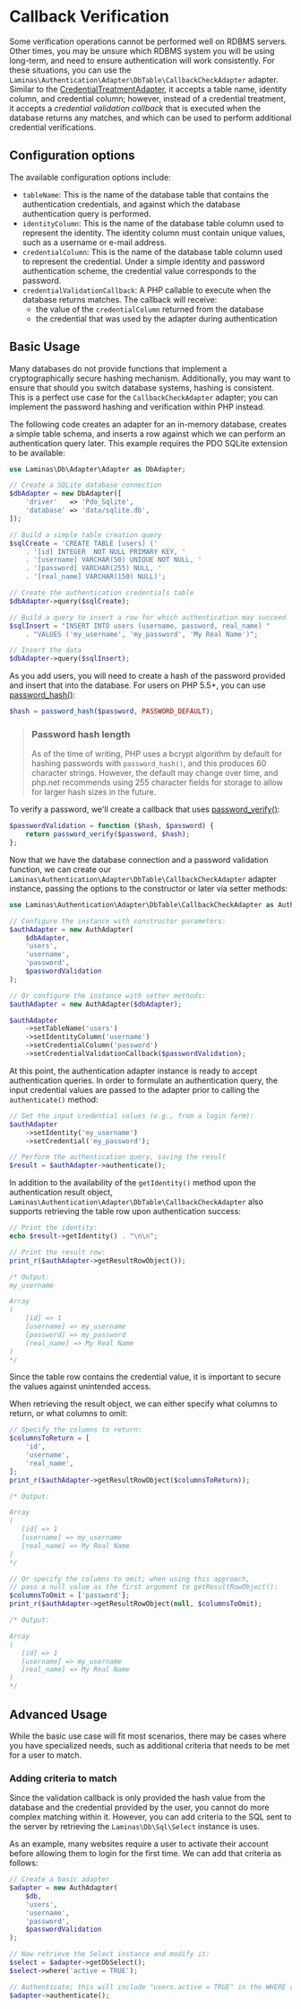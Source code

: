 # Callback Verification

Some verification operations cannot be performed well on RDBMS servers. Other
times, you may be unsure which RDBMS system you will be using long-term, and
need to ensure authentication will work consistently. For these situations, you
can use the `Laminas\Authentication\Adapter\DbTable\CallbackCheckAdapter` adapter.
Similar to the [CredentialTreatmentAdapter](credential-treatment.md), it
accepts a table name, identity column, and credential column; however, instead
of a credential treatment, it accepts a *credential validation callback* that
is executed when the database returns any matches, and which can be used to
perform additional credential verifications.

## Configuration options

The available configuration options include:

- `tableName`: This is the name of the database table that contains the
  authentication credentials, and against which the database authentication
  query is performed.
- `identityColumn`: This is the name of the database table column used to
  represent the identity.  The identity column must contain unique values, such
  as a username or e-mail address.
- `credentialColumn`: This is the name of the database table column used to
  represent the credential. Under a simple identity and password authentication
  scheme, the credential value corresponds to the password.
- `credentialValidationCallback`: A PHP callable to execute when the database returns matches. The callback will receive:
    - the value of the `credentialColumn` returned from the database
    - the credential that was used by the adapter during authentication

## Basic Usage

Many databases do not provide functions that implement a cryptographically
secure hashing mechanism. Additionally, you may want to ensure that should you
switch database systems, hashing is consistent. This is a perfect use case for
the `CallbackCheckAdapter` adapter; you can implement the password hashing and
verification within PHP instead.

The following code creates an adapter for an in-memory database, creates a
simple table schema, and inserts a row against which we can perform an
authentication query later. This example requires the PDO SQLite extension to
be available:

```php
use Laminas\Db\Adapter\Adapter as DbAdapter;

// Create a SQLite database connection
$dbAdapter = new DbAdapter([
    'driver'   => 'Pdo_Sqlite',
    'database' => 'data/sqlite.db',
]);

// Build a simple table creation query
$sqlCreate = 'CREATE TABLE [users] ('
    . '[id] INTEGER  NOT NULL PRIMARY KEY, '
    . '[username] VARCHAR(50) UNIQUE NOT NULL, '
    . '[password] VARCHAR(255) NULL, '
    . '[real_name] VARCHAR(150) NULL)';

// Create the authentication credentials table
$dbAdapter->query($sqlCreate);

// Build a query to insert a row for which authentication may succeed
$sqlInsert = "INSERT INTO users (username, password, real_name) "
    . "VALUES ('my_username', 'my_password', 'My Real Name')";

// Insert the data
$dbAdapter->query($sqlInsert);
```

As you add users, you will need to create a hash of the password provided and
insert that into the database. For users on PHP 5.5+, you can use
[password_hash()](http://php.net/password_hash):

```php
$hash = password_hash($password, PASSWORD_DEFAULT);
```

> ### Password hash length
>
> As of the time of writing, PHP uses a bcrypt algorithm by default for hashing
> passwords with `password_hash()`, and this produces 60 character strings. However,
> the default may change over time, and php.net recommends using 255 character
> fields for storage to allow for larger hash sizes in the future.

To verify a password, we'll create a callback that uses
[password_verify()](http://php.net/manual/en/function.password-verify.php):

```php
$passwordValidation = function ($hash, $password) {
    return password_verify($password, $hash);
};
```

Now that we have the database connection and a password validation function,
we can create our `Laminas\Authentication\Adapter\DbTable\CallbackCheckAdapter` adapter
instance, passing the options to the constructor or later via setter methods:

```php
use Laminas\Authentication\Adapter\DbTable\CallbackCheckAdapter as AuthAdapter;

// Configure the instance with constructor parameters:
$authAdapter = new AuthAdapter(
    $dbAdapter,
    'users',
    'username',
    'password',
    $passwordValidation
);

// Or configure the instance with setter methods:
$authAdapter = new AuthAdapter($dbAdapter);

$authAdapter
    ->setTableName('users')
    ->setIdentityColumn('username')
    ->setCredentialColumn('password')
    ->setCredentialValidationCallback($passwordValidation);
```

At this point, the authentication adapter instance is ready to accept
authentication queries. In order to formulate an authentication query, the
input credential values are passed to the adapter prior to calling the
`authenticate()` method:

```php
// Set the input credential values (e.g., from a login form):
$authAdapter
    ->setIdentity('my_username')
    ->setCredential('my_password');

// Perform the authentication query, saving the result
$result = $authAdapter->authenticate();
```

In addition to the availability of the `getIdentity()` method upon the
authentication result object, `Laminas\Authentication\Adapter\DbTable\CallbackCheckAdapter`
also supports retrieving the table row upon authentication success:

```php
// Print the identity:
echo $result->getIdentity() . "\n\n";

// Print the result row:
print_r($authAdapter->getResultRowObject());

/* Output:
my_username

Array
(
    [id] => 1
    [username] => my_username
    [password] => my_password
    [real_name] => My Real Name
)
*/
```

Since the table row contains the credential value, it is important to secure
the values against unintended access.

When retrieving the result object, we can either specify what columns to
return, or what columns to omit:

```php
// Specify the columns to return:
$columnsToReturn = [
    'id',
    'username',
    'real_name',
];
print_r($authAdapter->getResultRowObject($columnsToReturn));

/* Output:

Array
(
   [id] => 1
   [username] => my_username
   [real_name] => My Real Name
)
*/

// Or specify the columns to omit; when using this approach,
// pass a null value as the first argument to getResultRowObject():
$columnsToOmit = ['password'];
print_r($authAdapter->getResultRowObject(null, $columnsToOmit);

/* Output:

Array
(
   [id] => 1
   [username] => my_username
   [real_name] => My Real Name
)
*/
```

## Advanced Usage

While the basic use case will fit most scenarios, there may be cases where you have
specialized needs, such as additional criteria that needs to be met for a user to
match.

### Adding criteria to match

Since the validation callback is only provided the hash value from the database
and the credential provided by the user, you cannot do more complex matching
within it. However, you can add criteria to the SQL sent to the server by
retrieving the `Laminas\Db\Sql\Select` instance is uses.

As an example, many websites require a user to activate their account before
allowing them to login for the first time. We can add that criteria as follows:

```php
// Create a basic adapter
$adapter = new AuthAdapter(
    $db,
    'users',
    'username',
    'password',
    $passwordValidation
);

// Now retrieve the Select instance and modify it:
$select = $adapter->getDbSelect();
$select->where('active = TRUE');

// Authenticate; this will include "users.active = TRUE" in the WHERE clause:
$adapter->authenticate();
```
